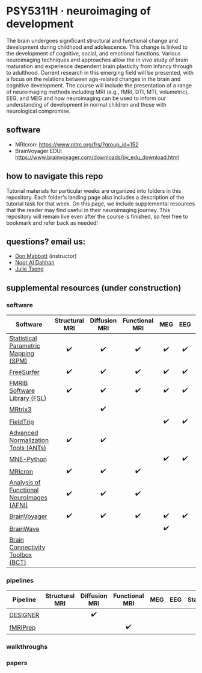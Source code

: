 # PSY5311H · neuroimaging of development

The brain undergoes significant structural and functional change and development during childhood and adolescence.  This change is linked to the development of cognitive, social, and emotional functions. Various neuroimaging techniques and approaches allow the in vivo study of brain maturation and experience dependent brain plasticity from infancy through to adulthood. Current research in this emerging field will be presented, with a focus on the relations between age-related changes in the brain and cognitive development.  The course will include the presentation of a range of neuroimaging methods including MRI (e.g., fMRI, DTI, MTI, volumetric), EEG, and MEG and how neuroimaging can be used to inform our understanding of development in normal children and those with neurological compromise.

## software

* MRIcron: https://www.nitrc.org/frs/?group_id=152
* BrainVoyager EDU: https://www.brainvoyager.com/downloads/bv_edu_download.html

## how to navigate this repo

Tutorial materials for particular weeks are organized into folders in this repository. Each folder's landing page also includes a description of the tutorial task for that week. On this page, we include supplemental resources that the reader may find useful in their neuroimaging journey. This repository will remain live even after the course is finished, so feel free to bookmark and refer back as needed!

## questions? email us:
* [Don Mabbott](donald.mabbott@sickkids.ca) (instructor)
* [Noor Al Dahhan](noor.aldahhan@sickkids.ca)
* [Julie Tseng](julie.tseng@sickkids.ca)

## supplemental resources (under construction)

### software

| Software | Structural MRI | Diffusion MRI | Functional MRI | MEG | EEG | Statistics |
| -------- | :------------: | :-----------: | :------------: | :-: | :-: | :--------: | 
| [Statistical Parametric Mapping (SPM)](https://www.fil.ion.ucl.ac.uk/spm/) | ✔️ | ✔️ | ✔️ | ✔️ | ✔️ | ✔️ |
| [FreeSurfer](https://surfer.nmr.mgh.harvard.edu/) | ✔️ | ✔️ | ✔️ | ✔️ | ✔️ | ✔️ |
| [FMRIB Software Library (FSL)](https://fsl.fmrib.o[x.ac.uk/fsl/fslwiki) | ✔️ | ✔️ | ✔️ | ✔️ | ✔️ | ✔️ |
| [MRtrix3](https://www.mrtrix.org/) |  | ✔️ |  |  |  | ✔️ |
| [FieldTrip](https://www.fieldtriptoolbox.org/) |  |  |  | ✔️ | ✔️ | ✔️ |
| [Advanced Normalization Tools (ANTs)](https://github.com/ANTsX/ANTs) | ✔️ | ✔️ |  |  |  | ✔️ |
| [MNE-Python](https://mne.tools/stable/index.html) |  |  |  | ✔️ | ✔️ | ✔️ |
| [MRIcron](https://www.nitrc.org/projects/mricron) | ✔️ | ✔️ | ✔️ |  |  |  |
| [Analysis of Functional NeuroImages (AFNI)](https://afni.nimh.nih.gov/) | ✔️ | ✔️ | ✔️ |  |  | ✔️ |
| [BrainVoyager](https://brainvoyager.com/) | ✔️ | ✔️ | ✔️ | ✔️ | ✔️ | ✔️ |
| [BrainWave](https://cheynelab.utoronto.ca/requirements) |  |  |  | ✔️ |  | ✔️ |
| [Brain Connectivity Toolbox (BCT)](https://www.nitrc.org/projects/bct) |   |  |  |  |  | ✔️ |

### pipelines

| Pipeline | Structural MRI | Diffusion MRI | Functional MRI | MEG | EEG | Statistics |
| -------- | :------------: | :-----------: | :------------: | :-: | :-: | :--------: | 
| [DESIGNER](https://github.com/NYU-DiffusionMRI/DESIGNER) |  | ✔️ |  |  |  |  |
| [fMRIPrep](https://fmriprep.org/en/stable/) |  |  | ✔️ |  |  |  |

### walkthroughs

### papers

